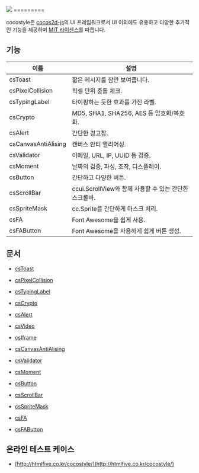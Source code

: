 <img src="https://cloud.githubusercontent.com/assets/6089788/4805736/1632b6fe-5e81-11e4-98fb-51f3ace6a375.png"> 
=========

cocostyle은 [cocos2d-js](https://github.com/cocos2d/cocos2d-js)의 UI 프레임워크로서 UI 이외에도 유용하고 다양한 추가적인 기능을 제공하며 [MIT 라이센스](./LICENSE)를 따릅니다.

## 기능
|이름|설명|
|---|---|
|csToast|짧은 메시지를 잠깐 보여줍니다.|
|csPixelCollision|픽셀 단위 충돌 체크.|
|csTypingLabel|타이핑하는 듯한 효과를 가진 라벨.|
|csCrypto|MD5, SHA1, SHA256, AES 등 암호화/복호화.|
|csAlert|간단한 경고창.|
|csCanvasAntiAlising|캔버스 안티 앨리어싱.|
|csValidator|이메일, URL, IP, UUID 등 검증.|
|csMoment|날짜의 검증, 파싱, 조작, 디스플레이.|
|csButton|간단하고 다양한 버튼.|
|csScrollBar|ccui.ScrollView와 함께 사용할 수 있는 간단한 스크롤바.|
|csSpriteMask|cc.Sprite를 간단하게 마스크 처리.|
|csFA|Font Awesome을 쉽게 사용.|
|csFAButton|Font Awesome을 사용하게 쉽게 버튼 생성.|

## 문서

- [csToast](doc/csToast_ko.md)

- [csPixelCollision](doc/csPixelCollision_ko.md)

- [csTypingLabel](doc/csTypingLabel_ko.md)

- [csCrypto](doc/csCrypto_ko.md)

- [csAlert](doc/csAlert_ko.md)

- [csVideo](doc/csVideo_ko.md)

- [csIframe](doc/csIframe_ko.md)

- [csCanvasAntiAlising](doc/csCanvasAntiAlising_ko.md)

- [csValidator](doc/csValidator_ko.md)

- [csMoment](doc/csMoment_ko.md)
 
- [csButton](doc/csButton_ko.md)

- [csScrollBar](doc/csScrollBar_ko.md)

- [csSpriteMask](doc/csSpriteMask_ko.md)

- [csFA](doc/csFA_ko.md)

- [csFAButton](doc/csFAButton_ko.md)

## 온라인 테스트 케이스

- [http://htmlfive.co.kr/cocostyle/](http://htmlfive.co.kr/cocostyle/)
